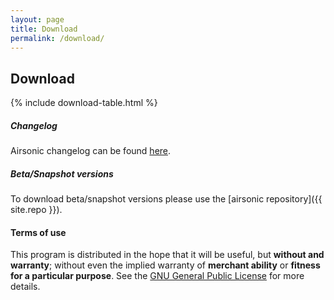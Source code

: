 ```yaml
---
layout: page
title: Download
permalink: /download/
---
```

## Download

{% include download-table.html %}

##### Changelog

Airsonic changelog can be found [here](https://github.com/airsonic/airsonic/blob/master/CHANGELOG.md).

##### Beta/Snapshot versions

To download beta/snapshot versions please use the [airsonic repository]({{ site.repo }}).

#### Terms of use

This program is distributed in the hope that it will be useful, but **without and warranty**; without even the implied warranty of **merchant ability** or **fitness for a particular purpose**. See the [GNU General Public License](http://www.gnu.org/copyleft/gpl.html) for more details.
